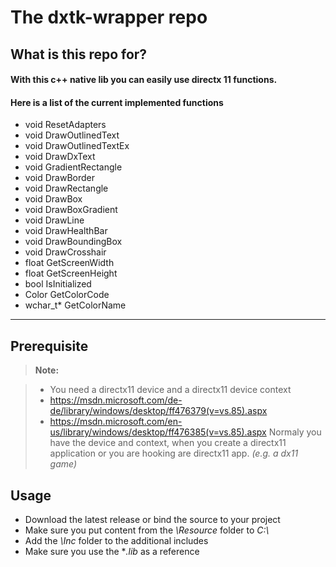 The dxtk-wrapper repo
===================

## What is this repo for?

#### With this c++ native **lib** you can easily use directx 11 functions.
#### Here is a list of the current implemented functions

-  void ResetAdapters
-  void DrawOutlinedText
-  void DrawOutlinedTextEx
-  void DrawDxText
-  void GradientRectangle
-  void DrawBorder
-  void DrawRectangle
-  void DrawBox
-  void DrawBoxGradient
-  void DrawLine
-  void DrawHealthBar
-  void DrawBoundingBox
-  void DrawCrosshair
-  float GetScreenWidth
-  float GetScreenHeight
-  bool IsInitialized
-  Color GetColorCode
-  wchar_t* GetColorName

----------


Prerequisite
-------------

> **Note:**

> - You need a directx11 device and a directx11 device context
> - https://msdn.microsoft.com/de-de/library/windows/desktop/ff476379(v=vs.85).aspx
> - https://msdn.microsoft.com/en-us/library/windows/desktop/ff476385(v=vs.85).aspx
> Normaly you have the device and context, when you create a directx11 application
> or you are hooking are directx11 app. *(e.g. a dx11 game)*


Usage
-------------------

- Download the latest release or bind the source to your project
- Make sure you put content from the *\Resource* folder to *C:\\*
- Add the *\Inc* folder to the additional includes
- Make sure you use the **.lib* as a reference